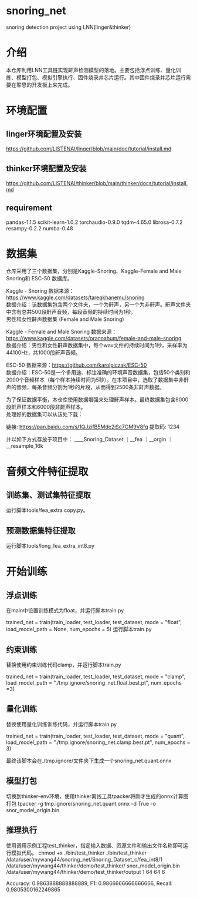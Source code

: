 # snoring_net
snoring detection project using LNN(linger&amp;thinker)

# 介绍
本仓库利用LNN工具链实现鼾声检测模型的落地。主要包括浮点训练、量化训练、模型打包、模拟引擎执行、固件烧录并芯片运行。其中固件烧录并芯片运行需要在聆思的开发板上来完成。

# 环境配置
## linger环境配置及安装
https://github.com/LISTENAI/linger/blob/main/doc/tutorial/install.md

## thinker环境配置及安装
https://github.com/LISTENAI/thinker/blob/main/thinker/docs/tutorial/install.md

## requirement
pandas-1.1.5
scikit-learn-1.0.2
torchaudio-0.9.0
tqdm-4.65.0
librosa-0.7.2
resampy-0.2.2
numba-0.48

# 数据集
仓库采用了三个数据集，分别是Kaggle-Snoring、Kaggle-Female and Male Snoring和 ESC-50 数据库。

Kaggle - Snoring
数据来源：https://www.kaggle.com/datasets/tareqkhanemu/snoring  
数据介绍：该数据集包含两个文件夹，一个为鼾声，另一个为非鼾声。鼾声文件夹中含有总共500段鼾声音频，每段音频的持续时间为1秒。  
男性和女性鼾声数据集 (Female and Male Snoring)  

Kaggle - Female and Male Snoring
数据来源：https://www.kaggle.com/datasets/orannahum/female-and-male-snoring  
数据介绍：男性和女性鼾声数据集中，每个wav文件的持续时间为1秒，采样率为44100Hz，共1000段鼾声音频。  

ESC-50
数据来源：https://github.com/karolpiczak/ESC-50  
数据介绍：ESC-50是一个多用途、标注准确的环境声音数据集，包括50个类别和2000个音频样本（每个样本持续时间为5秒）。在本项目中，选取了数据集中非鼾声的音频，每条音频分割为1秒的片段，从而得到2500条非鼾声数据。  

为了保证数据平衡，本仓库使用数据增强来处理鼾声样本。最终数据集包含6000段鼾声样本和6000段非鼾声样本。  
处理好的数据集可以从该处下载：  

链接: https://pan.baidu.com/s/1QJzifB5Mde2iSc7GM9V8fg 提取码: 1234   

并以如下方式存放于项目中：
____Snoring_Dataset
｜__fea
｜__orgin
｜__resample_16k


# 音频文件特征提取
## 训练集、测试集特征提取
运行脚本tools/fea_extra copy.py。
## 预测数据集特征提取
运行脚本tools/long_fea_extra_int8.py

# 开始训练
## 浮点训练
在main中设置训练模式为float，并运行脚本train.py

trained_net = train(train_loader, test_loader, test_dataset, mode = "float", load_model_path = None, num_epochs = 5)
运行脚本train.py

## 约束训练
替换使用约束训练代码clamp，并运行脚本train.py

trained_net = train(train_loader, test_loader, test_dataset, mode = "clamp", load_model_path = "./tmp.ignore/snoring_net.float.best.pt", num_epochs =3)

## 量化训练
替换使用量化训练训练代码，并运行脚本train.py

trained_net = train(train_loader, test_loader, test_dataset, mode = "quant", load_model_path = "./tmp.ignore/snoring_net.clamp.best.pt", num_epochs = 3)

最终该脚本会在./tmp.ignore/文件夹下生成一个snoring_net.quant.onnx

## 模型打包
切换到thinker-env环境，使用thinker离线工具tpacker将刚才生成的onnx计算图打包
tpacker -g tmp.ignore/snoring_net.quant.onnx -d True -o snor_model_origin.bin

## 推理执行
使用调用示例工程test_thinker，指定输入数据、资源文件和输出文件名称即可运行模拟代码。
chmod +x ./bin/test_thinker
./bin/test_thinker /data/user/mywang44/snoring_net/Snoring_Dataset_c/fea_int8/1 /data/user/mywang44/thinker/demo/test_thinker/ snor_model_origin.bin /data/user/mywang44/thinker/demo/test_thinker/output 1 64 64 6


Accuracy: 0.9863888888888889, F1: 0.9866666666666666, Recall: 0.9805300162249865

